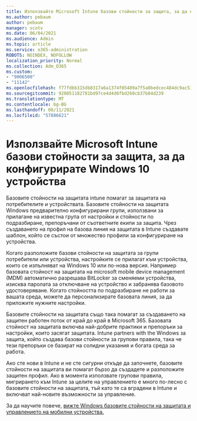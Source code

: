 ```yaml
---
title: Използвайте Microsoft Intune базови стойности за защита, за да конфигурирате Windows 10 устройства
ms.author: pebaum
author: pebaum
manager: scotv
ms.date: 06/04/2021
ms.audience: Admin
ms.topic: article
ms.service: o365-administration
ROBOTS: NOINDEX, NOFOLLOW
localization_priority: Normal
ms.collection: Adm_O365
ms.custom:
- "9006500"
- "11142"
ms.openlocfilehash: f77fdbb315db8317a6a1374f05489a7f5a0bedcec484dc9ac53a473098583949
ms.sourcegitcommit: 920051182781bd97ce4d4d6fbd268cb37b84d239
ms.translationtype: MT
ms.contentlocale: bg-BG
ms.lasthandoff: 08/11/2021
ms.locfileid: "57886621"
---
```

# <a name="use-microsoft-intune-security-baselines-to-configure-windows-10-devices"></a>Използвайте Microsoft Intune базови стойности за защита, за да конфигурирате Windows 10 устройства

Базовите стойности на защитата intune помагат за защитата на потребителите и устройствата. Базовите стойности на защитата Windows предварително конфигурирани групи, използвани за прилагане на известна група от настройки и стойности по подразбиране, препоръчани от съответните екипи за защита. Чрез създаването на профил на базова линия на защитата в Intune създавате шаблон, който се състои от множество профили за конфигуриране на устройства.

Когато разположите базови стойности на защитата за групи потребители или устройства, настройките се прилагат към устройства, които се изпълняват на Windows 10 или по-нова версия. Например базовата стойност на защитата на microsoft mobile device management (MDM) автоматично разрешава BitLocker за сменяеми устройства, изисква паролата за отключване на устройство и забранява базовото удостоверяване. Когато стойността по подразбиране не работи за вашата среда, можете да персонализирате базовата линия, за да приложите нужните настройки.

Базовите стойности на защитата също така помагат за създаването на защитен работен поток от край до край в Microsoft 365. Базовата стойност на защитата включва най-добрите практики и препоръки за настройки, които засягат защитата. Intune partners with the Windows за защита, който създава базови стойности за групови правила, така че тези препоръки се базират на солидни указания и богата среда за работа.

Ако сте нови в Intune и не сте сигурни откъде да започнете, базовите стойности на защитата ви помагат бързо да създадете и разположите защитен профил. Ако в момента използвате групови правила, мигрирането към Intune за целите на управлението е много по-лесно с базовите стойности на защитата, тъй като те са вградени в Intune и включват най-новите възможности за управление.

За да научите повече, [вижте Windows базовите стойности на защитата и](https://docs.microsoft.com/windows/security/threat-protection/windows-security-baselines) [управлението на мобилни устройства.](https://docs.microsoft.com/windows/client-management/mdm/)

